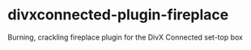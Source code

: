 # divxconnected-plugin-fireplace
Burning, crackling fireplace plugin for the DivX Connected set-top box
